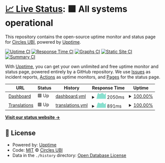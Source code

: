 # [📈 Live Status](https://status.circlesubi.id): <!--live status--> **🟩 All systems operational**

This repository contains the open-source uptime monitor and status page for [Circles UBI](https://joincircles.net), powered by [Upptime](https://github.com/upptime/upptime).

[![Uptime CI](https://github.com/CirclesUBI/status/workflows/Uptime%20CI/badge.svg)](https://github.com/CirclesUBI/status/actions?query=workflow%3A%22Uptime+CI%22)
[![Response Time CI](https://github.com/CirclesUBI/status/workflows/Response%20Time%20CI/badge.svg)](https://github.com/CirclesUBI/status/actions?query=workflow%3A%22Response+Time+CI%22)
[![Graphs CI](https://github.com/CirclesUBI/status/workflows/Graphs%20CI/badge.svg)](https://github.com/CirclesUBI/status/actions?query=workflow%3A%22Graphs+CI%22)
[![Static Site CI](https://github.com/CirclesUBI/status/workflows/Static%20Site%20CI/badge.svg)](https://github.com/CirclesUBI/status/actions?query=workflow%3A%22Static+Site+CI%22)
[![Summary CI](https://github.com/CirclesUBI/status/workflows/Summary%20CI/badge.svg)](https://github.com/CirclesUBI/status/actions?query=workflow%3A%22Summary+CI%22)

With [Upptime](https://upptime.js.org), you can get your own unlimited and free uptime monitor and status page, powered entirely by a GitHub repository. We use [Issues](https://github.com/CirclesUBI/status/issues) as incident reports, [Actions](https://github.com/CirclesUBI/status/actions) as uptime monitors, and [Pages](https://status.circlesubi.id) for the status page.

<!--start: status pages-->
<!-- This summary is generated by Upptime (https://github.com/upptime/upptime) -->
<!-- Do not edit this manually, your changes will be overwritten -->
<!-- prettier-ignore -->
| URL | Status | History | Response Time | Uptime |
| --- | ------ | ------- | ------------- | ------ |
| <img alt="" src="https://icons.duckduckgo.com/ip3/dashboard.circlesubi.id.ico" height="13"> [Dashboard](https://dashboard.circlesubi.id) | 🟩 Up | [dashboard.yml](https://github.com/CirclesUBI/status/commits/HEAD/history/dashboard.yml) | <details><summary><img alt="Response time graph" src="./graphs/dashboard/response-time-week.png" height="20"> 2050ms</summary><br><a href="https://status.circlesubi.id/history/dashboard"><img alt="Response time 2050" src="https://img.shields.io/endpoint?url=https%3A%2F%2Fraw.githubusercontent.com%2FCirclesUBI%2Fstatus%2FHEAD%2Fapi%2Fdashboard%2Fresponse-time.json"></a><br><a href="https://status.circlesubi.id/history/dashboard"><img alt="24-hour response time 1949" src="https://img.shields.io/endpoint?url=https%3A%2F%2Fraw.githubusercontent.com%2FCirclesUBI%2Fstatus%2FHEAD%2Fapi%2Fdashboard%2Fresponse-time-day.json"></a><br><a href="https://status.circlesubi.id/history/dashboard"><img alt="7-day response time 2050" src="https://img.shields.io/endpoint?url=https%3A%2F%2Fraw.githubusercontent.com%2FCirclesUBI%2Fstatus%2FHEAD%2Fapi%2Fdashboard%2Fresponse-time-week.json"></a><br><a href="https://status.circlesubi.id/history/dashboard"><img alt="30-day response time 2050" src="https://img.shields.io/endpoint?url=https%3A%2F%2Fraw.githubusercontent.com%2FCirclesUBI%2Fstatus%2FHEAD%2Fapi%2Fdashboard%2Fresponse-time-month.json"></a><br><a href="https://status.circlesubi.id/history/dashboard"><img alt="1-year response time 2050" src="https://img.shields.io/endpoint?url=https%3A%2F%2Fraw.githubusercontent.com%2FCirclesUBI%2Fstatus%2FHEAD%2Fapi%2Fdashboard%2Fresponse-time-year.json"></a></details> | <details><summary><a href="https://status.circlesubi.id/history/dashboard">100.00%</a></summary><a href="https://status.circlesubi.id/history/dashboard"><img alt="All-time uptime 100.00%" src="https://img.shields.io/endpoint?url=https%3A%2F%2Fraw.githubusercontent.com%2FCirclesUBI%2Fstatus%2FHEAD%2Fapi%2Fdashboard%2Fuptime.json"></a><br><a href="https://status.circlesubi.id/history/dashboard"><img alt="24-hour uptime 100.00%" src="https://img.shields.io/endpoint?url=https%3A%2F%2Fraw.githubusercontent.com%2FCirclesUBI%2Fstatus%2FHEAD%2Fapi%2Fdashboard%2Fuptime-day.json"></a><br><a href="https://status.circlesubi.id/history/dashboard"><img alt="7-day uptime 100.00%" src="https://img.shields.io/endpoint?url=https%3A%2F%2Fraw.githubusercontent.com%2FCirclesUBI%2Fstatus%2FHEAD%2Fapi%2Fdashboard%2Fuptime-week.json"></a><br><a href="https://status.circlesubi.id/history/dashboard"><img alt="30-day uptime 100.00%" src="https://img.shields.io/endpoint?url=https%3A%2F%2Fraw.githubusercontent.com%2FCirclesUBI%2Fstatus%2FHEAD%2Fapi%2Fdashboard%2Fuptime-month.json"></a><br><a href="https://status.circlesubi.id/history/dashboard"><img alt="1-year uptime 100.00%" src="https://img.shields.io/endpoint?url=https%3A%2F%2Fraw.githubusercontent.com%2FCirclesUBI%2Fstatus%2FHEAD%2Fapi%2Fdashboard%2Fuptime-year.json"></a></details>
| <img alt="" src="https://icons.duckduckgo.com/ip3/translations.circlesubi.id.ico" height="13"> [Translations](https://translations.circlesubi.id) | 🟩 Up | [translations.yml](https://github.com/CirclesUBI/status/commits/HEAD/history/translations.yml) | <details><summary><img alt="Response time graph" src="./graphs/translations/response-time-week.png" height="20"> 891ms</summary><br><a href="https://status.circlesubi.id/history/translations"><img alt="Response time 891" src="https://img.shields.io/endpoint?url=https%3A%2F%2Fraw.githubusercontent.com%2FCirclesUBI%2Fstatus%2FHEAD%2Fapi%2Ftranslations%2Fresponse-time.json"></a><br><a href="https://status.circlesubi.id/history/translations"><img alt="24-hour response time 932" src="https://img.shields.io/endpoint?url=https%3A%2F%2Fraw.githubusercontent.com%2FCirclesUBI%2Fstatus%2FHEAD%2Fapi%2Ftranslations%2Fresponse-time-day.json"></a><br><a href="https://status.circlesubi.id/history/translations"><img alt="7-day response time 891" src="https://img.shields.io/endpoint?url=https%3A%2F%2Fraw.githubusercontent.com%2FCirclesUBI%2Fstatus%2FHEAD%2Fapi%2Ftranslations%2Fresponse-time-week.json"></a><br><a href="https://status.circlesubi.id/history/translations"><img alt="30-day response time 891" src="https://img.shields.io/endpoint?url=https%3A%2F%2Fraw.githubusercontent.com%2FCirclesUBI%2Fstatus%2FHEAD%2Fapi%2Ftranslations%2Fresponse-time-month.json"></a><br><a href="https://status.circlesubi.id/history/translations"><img alt="1-year response time 891" src="https://img.shields.io/endpoint?url=https%3A%2F%2Fraw.githubusercontent.com%2FCirclesUBI%2Fstatus%2FHEAD%2Fapi%2Ftranslations%2Fresponse-time-year.json"></a></details> | <details><summary><a href="https://status.circlesubi.id/history/translations">100.00%</a></summary><a href="https://status.circlesubi.id/history/translations"><img alt="All-time uptime 100.00%" src="https://img.shields.io/endpoint?url=https%3A%2F%2Fraw.githubusercontent.com%2FCirclesUBI%2Fstatus%2FHEAD%2Fapi%2Ftranslations%2Fuptime.json"></a><br><a href="https://status.circlesubi.id/history/translations"><img alt="24-hour uptime 100.00%" src="https://img.shields.io/endpoint?url=https%3A%2F%2Fraw.githubusercontent.com%2FCirclesUBI%2Fstatus%2FHEAD%2Fapi%2Ftranslations%2Fuptime-day.json"></a><br><a href="https://status.circlesubi.id/history/translations"><img alt="7-day uptime 100.00%" src="https://img.shields.io/endpoint?url=https%3A%2F%2Fraw.githubusercontent.com%2FCirclesUBI%2Fstatus%2FHEAD%2Fapi%2Ftranslations%2Fuptime-week.json"></a><br><a href="https://status.circlesubi.id/history/translations"><img alt="30-day uptime 100.00%" src="https://img.shields.io/endpoint?url=https%3A%2F%2Fraw.githubusercontent.com%2FCirclesUBI%2Fstatus%2FHEAD%2Fapi%2Ftranslations%2Fuptime-month.json"></a><br><a href="https://status.circlesubi.id/history/translations"><img alt="1-year uptime 100.00%" src="https://img.shields.io/endpoint?url=https%3A%2F%2Fraw.githubusercontent.com%2FCirclesUBI%2Fstatus%2FHEAD%2Fapi%2Ftranslations%2Fuptime-year.json"></a></details>

<!--end: status pages-->

[**Visit our status website →**](https://status.circlesubi.id)

## 📄 License

- Powered by: [Upptime](https://github.com/upptime/upptime)
- Code: [MIT](./LICENSE) © [Circles UBI](https://joincircles.net)
- Data in the `./history` directory: [Open Database License](https://opendatacommons.org/licenses/odbl/1-0/)
